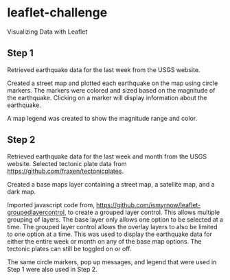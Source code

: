 # leaflet-challenge
Visualizing Data with Leaflet

## Step 1

Retrieved earthquake data for the last week from the USGS website.

Created a street map and plotted each earthquake on the map using circle markers.  The markers were colored and sized based on the magnitude of the earthquake.  Clicking on a marker will display information about the earthquake.

A map legend was created to show the magnitude range and color.

## Step 2

Retrieved earthquake data for the last week and month from the USGS website.  Selected tectonic plate data from https://github.com/fraxen/tectonicplates.

Created a base maps layer containing a street map, a satellite map, and a dark map.

Imported javascript code from, https://github.com/ismyrnow/leaflet-groupedlayercontrol, to create a grouped layer control.  This allows multiple grouping of layers.  The base layer only allows one option to be selected at a time.  The grouped layer control allows the overlay layers to also be limited to one option at a time.  This was used to display the earthquake data for either the entire week or month on any of the base map options.  The tectonic plates can still be toggled on or off.

The same circle markers, pop up messages, and legend that were used in Step 1 were also used in Step 2.
